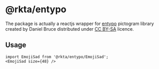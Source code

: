 # @rkta/entypo

The package is actually a reactjs wrapper for [entypo](http://www.entypo.com/) pictogram library created by Daniel Bruce distributed under [CC BY-SA](https://creativecommons.org/licenses/by-sa/3.0/) licence.

## Usage

```
import EmojiSad from '@rkta/entypo/EmojiSad';
<EmojiSad size={48} />
```
